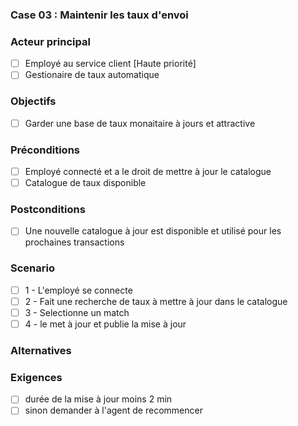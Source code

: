 ### Case 03 : Maintenir les taux d'envoi

### Acteur principal

- [ ] Employé au service client [Haute priorité]
- [ ] Gestionaire de taux automatique

### Objectifs

- [ ] Garder une base de taux monaitaire à jours et attractive

### Préconditions

- [ ] Employé connecté et a le droit de mettre à jour le catalogue
- [ ] Catalogue de taux disponible

### Postconditions

- [ ] Une nouvelle catalogue à jour est disponible et utilisé pour les
      prochaines transactions

### **Scenario**

- [ ] 1 - L'employé se connecte
- [ ] 2 - Fait une recherche de taux à mettre à jour dans le catalogue
- [ ] 3 - Selectionne un match
- [ ] 4 - le met à jour et publie la mise à jour

### Alternatives

### **Exigences**

- [ ] durée de la mise à jour moins 2 min
- [ ] sinon demander à l'agent de recommencer
